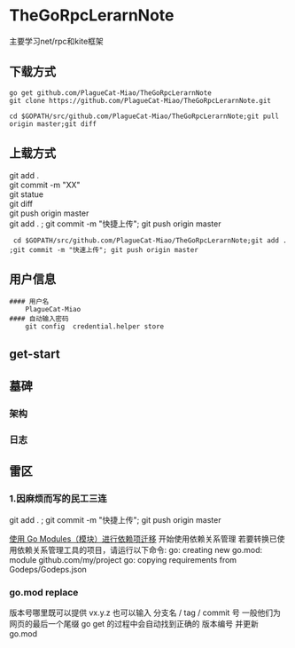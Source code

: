 # TheGoRpcLerarnNote
主要学习net/rpc和kite框架

## 下载方式

    go get github.com/PlagueCat-Miao/TheGoRpcLerarnNote  
    git clone https://github.com/PlagueCat-Miao/TheGoRpcLerarnNote.git
    
    cd $GOPATH/src/github.com/PlagueCat-Miao/TheGoRpcLerarnNote;git pull origin master;git diff  

## 上载方式

git add .   \
git commit -m "XX"   \
git statue   \
git diff   \
git push origin master   \
git add . ; git commit -m "快捷上传"; git push origin master

     cd $GOPATH/src/github.com/PlagueCat-Miao/TheGoRpcLerarnNote;git add . ;git commit -m "快速上传"; git push origin master 


## 用户信息
```
#### 用户名
    PlagueCat-Miao
#### 自动输入密码
    git config  credential.helper store
```
## get-start

## 墓碑
### 架构

### 日志

## 雷区

### 1.因麻烦而写的民工三连
git add . ; git commit -m "快捷上传"; git push origin master

[使用 Go Modules（模块）进行依赖项迁移](https://studygolang.com/articles/23133?fr=sidebar)
开始使用依赖关系管理
若要转换已使用依赖关系管理工具的项目，请运行以下命令:
go: creating new go.mod: module github.com/my/project
go: copying requirements from Godeps/Godeps.json

### go.mod replace
版本号哪里既可以提供 vx.y.z
也可以输入 分支名  / tag / commit 号 一般他们为网页的最后一个尾缀
go get 的过程中会自动找到正确的 版本编号 并更新 go.mod
